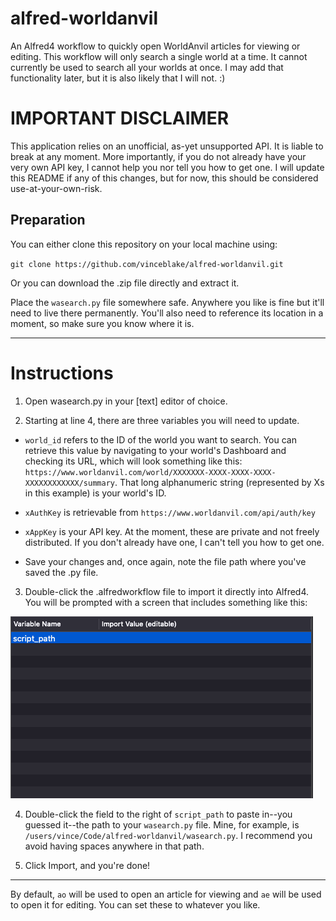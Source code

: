 # alfred-worldanvil
An Alfred4 workflow to quickly open WorldAnvil articles for viewing or editing. This workflow will only search a single world at a time. It cannot currently be used to search all your worlds at once. I may add that functionality later, but it is also likely that I will not. :)

# IMPORTANT DISCLAIMER
This application relies on an unofficial, as-yet unsupported API. It is liable to break at any moment. More importantly, if you do not already have your very own API key, I cannot help you nor tell you how to get one. I will update this README if any of this changes, but for now, this should be considered use-at-your-own-risk. 

## Preparation
You can either clone this repository on your local machine using:

`git clone https://github.com/vinceblake/alfred-worldanvil.git`

Or you can download the .zip file directly and extract it. 

Place the `wasearch.py` file somewhere safe. Anywhere you like is fine but it'll need to live there permanently. You'll also need to reference its location in a moment, so make sure you know where it is.

---

# Instructions
1. Open wasearch.py in your [text] editor of choice. 

2. Starting at line 4, there are three variables you will need to update.

  * `world_id` refers to the ID of the world you want to search. You can retrieve this value by navigating to your world's Dashboard and checking its URL, which will look something like this: `https://www.worldanvil.com/world/XXXXXXX-XXXX-XXXX-XXXX-XXXXXXXXXXXX/summary`. That long alphanumeric string (represented by Xs in this example) is your world's ID. 

  * `xAuthKey` is retrievable from `https://www.worldanvil.com/api/auth/key`

  * `xAppKey` is your API key. At the moment, these are private and not freely distributed. If you don't already have one, I can't tell you how to get one. 

  * Save your changes and, once again, note the file path where you've saved the .py file.

3. Double-click the .alfredworkflow file to import it directly into Alfred4. You will be prompted with a screen that includes something like this:

  ![img](https://github.com/vinceblake/alfred-worldanvil/blob/main/script_path.png)

4. Double-click the field to the right of `script_path` to paste in--you guessed it--the path to your `wasearch.py` file. Mine, for example, is `/users/vince/Code/alfred-worldanvil/wasearch.py`. I recommend you avoid having spaces anywhere in that path.

5. Click Import, and you're done!

---

By default, `ao` will be used to open an article for viewing and `ae` will be used to open it for editing. You can set these to whatever you like. 
